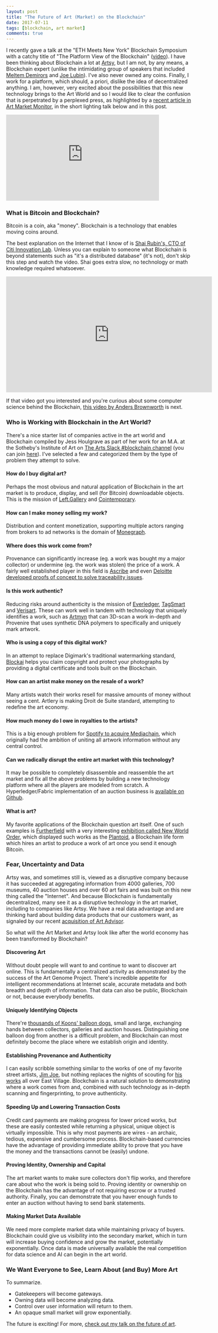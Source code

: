```yaml
---
layout: post
title: "The Future of Art (Market) on the Blockchain"
date: 2017-07-11
tags: [blockchain, art market]
comments: true
---
```

I recently gave a talk at the "ETH Meets New York" Blockchain Symposium with a catchy title of "The Platform View of the Blockchain" ([video](http://www.video.ethz.ch/events/2017/eth-meets-ny/blockchain/26c6cde8-7239-439b-bfc3-9a96f84e49ca.html)). I have been thinking about Blockchain a lot at [Artsy](https://www.artsy.net), but I am not, by any means, a Blockchain expert (unlike the intimidating group of speakers that included [Meltem Demirors](https://www.linkedin.com/in/meltdem/) and [Joe Lubin](https://www.linkedin.com/in/joseph-lubin-48406489/)). I've also never owned any coins. Finally, I work for a platform, which should, a priori, dislike the idea of decentralized anything. I am, however, very excited about the possibilities that this new technology brings to the Art World and so I would like to clear the confusion that is perpetrated by a perplexed press, as highlighted by a [recent article in Art Market Monitor](http://www.artmarketmonitor.com/2017/07/10/the-continuing-confusion-around-art-coin-art-block-chain/), in the short lighting talk below and in this post.

<iframe width="416" height="234" src="http://www.video.ethz.ch/etc/designs/mmp/paella/video.html?id=26c6cde8-7239-439b-bfc3-9a96f84e49ca" frameborder="0" allowfullscreen></iframe>

### What is Bitcoin and Blockchain?

Bitcoin is a coin, aka "money". Blockchain is a technology that enables moving coins around.

The best explanation on the Internet that I know of is [Shai Rubin's, CTO of Citi Innovation Lab](https://youtu.be/93E_GzvpMA0). Unless you can explain to someone what Blockchain is beyond statements such as "it's a distributed database" (it's not), don't skip this step and watch the video. Shai goes extra slow, no technology or math knowledge required whatsoever.

<iframe width="560" height="315" src="https://www.youtube.com/embed/93E_GzvpMA0" frameborder="0" allowfullscreen></iframe><br>

If that video got you interested and you're curious about some computer science behind the Blockchain, [this video by Anders Brownworth](https://www.youtube.com/watch?v=_160oMzblY8) is next.

### Who is Working with Blockchain in the Art World?

There's a nice starter list of companies active in the art world and Blockchain compiled by Jess Houlgrave as part of her work for an M.A. at the Sotheby's Institute of Art on [The Arts Slack #blockchain channel](https://thearts.slack.com/archives/C5YN7BY6R/p1498230417603305) (you can join [here](https://web.archive.org/web/20160731120137/http://thearts.herokuapp.com/)). I've selected a few and categorized them by the type of problem they attempt to solve.

#### How do I buy digital art?

Perhaps the most obvious and natural application of Blockchain in the art market is to produce, display, and sell (for Bitcoin) downloadable objects. This is the mission of [Left.Gallery](https://left.gallery) and [Cointemporary](https://web.archive.org/web/20170912005750/http://cointemporary.com).

#### How can I make money selling my work?

Distribution and content monetization, supporting multiple actors ranging from brokers to ad networks is the domain of [Monegraph](https://monegraph.com).

#### Where does this work come from?

Provenance can significantly increase (eg. a work was bought my a major collector) or undermine (eg. the work was stolen) the price of a work. A fairly well established player in this field is [Ascribe](https://www.ascribe.io) and even [Deloitte developed proofs of concept to solve traceability issues](https://web.archive.org/web/20161025133624/https://www2.deloitte.com/lu/en/pages/technology/articles/Blockchain-proof-concept-solve-traceability-issues-art.html).

#### Is this work authentic?

Reducing risks around authenticity is the mission of [Everledger](https://www.everledger.io), [TagSmart](http://www.tagsmart.com) and [Verisart](https://www.verisart.com). These can work well in tandem with technology that uniquely identifies a work, such as [Artmyn](https://artmyn.com) that can 3D-scan a work in-depth and Provenire that uses synthetic DNA polymers to specifically and uniquely mark artwork.

#### Who is using a copy of this digital work?

In an attempt to replace Digimark's traditional watermarking standard, [Blockai](https://blockai.com) helps you claim copyright and protect your photographs by providing a digital certificate and tools built on the Blockchain.

#### How can an artist make money on the resale of a work?

Many artists watch their works resell for massive amounts of money without seeing a cent. Artlery is making Droit de Suite standard, attempting to redefine the art economy.

#### How much money do I owe in royalties to the artists?

This is a big enough problem for [Spotify to acquire Mediachain](https://techcrunch.com/2017/04/26/spotify-acquires-Blockchain-startup-mediachain-to-solve-musics-attribution-problem), which originally had the ambition of uniting all artwork information without any central control.

#### Can we radically disrupt the entire art market with this technology?

It may be possible to completely disassemble and reassemble the art market and fix all the above problems by building a new technology platform where all the players are modeled from scratch. A Hyperledger/Fabric implementation of an auction business is [available on Github](https://github.com/ITPeople-Blockchain/auction).

#### What is art?

My favorite applications of the Blockchain question art itself. One of such examples is [Furtherfield](http://furtherfield.org) with a very interesting [exhibition called New World Order](https://www.furtherfield.org/new-world-order), which displayed such works as the [Plantoid](http://okhaos.com/plantoids), a Blockchain life form which hires an artist to produce a work of art once you send it enough Bitcoin.

### Fear, Uncertainty and Data

Artsy was, and sometimes still is, viewed as a disruptive company because it has succeeded at aggregating information from 4000 galleries, 700 museums, 40 auction houses and over 60 art fairs and was built on this new thing called the "Internet". And because Blockchain is fundamentally decentralized, many see it as a disruptive technology in the art market, including to companies like Artsy. We have a real data advantage and are thinking hard about building data products that our customers want, as signaled by our recent [acquisition of Art Advisor](https://www.wired.com/2017/05/inside-artsys-quest-make-love-art-much-music).

So what will the Art Market and Artsy look like after the world economy has been transformed by Blockchain?

#### Discovering Art

Without doubt people will want to and continue to want to discover art online. This is fundamentally a centralized activity as demonstrated by the success of the Art Genome Project. There's incredible appetite for intelligent recommendations at Internet scale, accurate metadata and both breadth and depth of information. That data can also be public, Blockchain or not, because everybody benefits.

#### Uniquely Identifying Objects

There're [thousands of Koons' balloon dogs](https://www.artsy.net/search?q=balloon%20dog), small and large, exchanging hands between collectors, galleries and auction houses. Distinguishing one balloon dog from another is a difficult problem, and Blockchain can most definitely become the place where we establish origin and identity.

#### Establishing Provenance and Authenticity

I can easily scribble something similar to the works of one of my favorite street artists, [Jim Joe](https://www.artsy.net/artist/jim-joe), but nothing replaces the nights of scouting for [his works](https://art.dblock.org/tags/jim%20joe/) all over East Village. Blockchain is a natural solution to demonstrating where a work comes from and, combined with such technology as in-depth scanning and fingerprinting, to prove authenticity.

#### Speeding Up and Lowering Transaction Costs

Credit card payments are making progress for lower priced works, but these are easily contested while returning a physical, unique object is virtually impossible. This is why most payments are wires - an archaic, tedious, expensive and cumbersome process. Blockchain-based currencies have the advantage of providing immediate ability to prove that you have the money and the transactions cannot be (easily) undone.

#### Proving Identity, Ownership and Capital

The art market wants to make sure collectors don't flip works, and therefore care about who the work is being sold to. Proving identity or ownership on the Blockchain has the advantage of not requiring escrow or a trusted authority. Finally, you can demonstrate that you haver enough funds to enter an auction without having to send bank statements.

#### Making Market Data Available

We need more complete market data while maintaining privacy of buyers. Blockchain could give us visibility into the secondary market, which in turn will increase buying confidence and grow the market, potentially exponentially. Once data is made universally available the real competition for data science and AI can begin in the art world.

### We Want Everyone to See, Learn About (and Buy) More Art

To summarize.

* Gatekeepers will become gateways.
* Owning data will become analyzing data.
* Control over user information will return to them.
* An opaque small market will grow exponentially.

The future is exciting! For more, [check out my talk on the future of art](https://www.youtube.com/watch?v=CEkJLhA1R0w).



